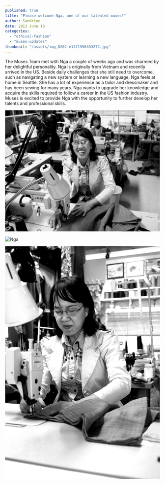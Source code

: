 ```yaml
---
published: true
title: "Please welcome Nga, one of our talented muses!"
author: Sandrine
date: 2013 June 18
categories: 
  - "ethical-fashion"
  - "muses-updates"
thumbnail: "/assets/img_8202-e1371596303272.jpg"
---
```


The Muses Team met with Nga a couple of weeks ago and was charmed by her delightful personality. Nga is originally from Vietnam and recently arrived in the US. Beside daily challenges that she still need to overcome, such as navigating a new system or learning a new language, Nga feels at home in Seattle. She has a lot of experience as a tailor and dressmaker and has been sewing for many years. Nga wants to upgrade her knowledge and acquire the skills required to follow a career in the US fashion industry. Muses is excited to provide Nga with the opportunity to further develop her talents and professional skills.

![Nga](/assets/img_8186.jpg)

![Nga](/assets/img_8202.jpg)

![Nga](/assets/img_8193.jpg)
